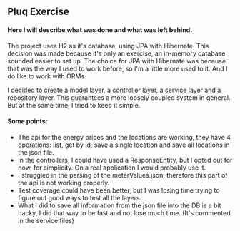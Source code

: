 ## Pluq Exercise

#### Here I will describe what was done and what was left behind.

The project uses H2 as it's database, using JPA with Hibernate. This decision was made because it's only an exercise, an in-memory database sounded easier to set up.
The choice for JPA with Hibernate was because that was the way I used to work before, so I'm a little more used to it. And I do like to work with ORMs.

I decided to create a model layer, a controller layer, a service layer and a repository layer. This guarantees a more loosely coupled system in general. But at the same time, I tried to keep it simple.


#### Some points:
* The api for the energy prices and the locations are working, they have 4 operations: list, get by id, save a single location and save all locations in the json file.
* In the controllers, I could have used a ResponseEntity, but I opted out for now, for simplicity. 
On a real application I would probably use it.
* I struggled in the parsing of the meterValues.json, therefore this part of the api is not working properly.
* Test coverage could have been better, but I was losing time trying to figure out good ways to test all the layers.
* What I did to save all information from the json file into the DB is a bit hacky, I did that way to be fast and not lose much time. (It's commented in the service files)